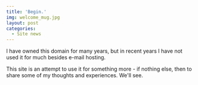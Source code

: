 ```yaml
---
title: 'Begin.'
img: welcome_mug.jpg
layout: post
categories:
  - Site news
---
```

I have owned this domain for many years, but in recent years I have not used it for much besides e-mail hosting.

This site is an attempt to use it for something more - if nothing else, then to share some of my thoughts and experiences. We'll see.